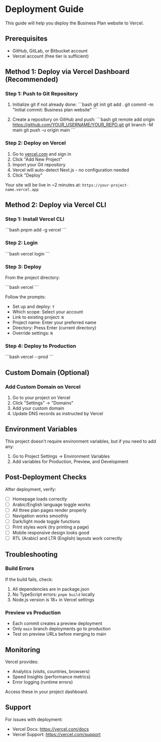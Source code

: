 # Deployment Guide

This guide will help you deploy the Business Plan website to Vercel.

## Prerequisites

- GitHub, GitLab, or Bitbucket account
- Vercel account (free tier is sufficient)

## Method 1: Deploy via Vercel Dashboard (Recommended)

### Step 1: Push to Git Repository

1. Initialize git if not already done:
\`\`\`bash
git init
git add .
git commit -m "Initial commit: Business plan website"
\`\`\`

2. Create a repository on GitHub and push:
\`\`\`bash
git remote add origin https://github.com/YOUR_USERNAME/YOUR_REPO.git
git branch -M main
git push -u origin main
\`\`\`

### Step 2: Deploy on Vercel

1. Go to [vercel.com](https://vercel.com) and sign in
2. Click "Add New Project"
3. Import your Git repository
4. Vercel will auto-detect Next.js - no configuration needed
5. Click "Deploy"

Your site will be live in ~2 minutes at: `https://your-project-name.vercel.app`

## Method 2: Deploy via Vercel CLI

### Step 1: Install Vercel CLI

\`\`\`bash
pnpm add -g vercel
\`\`\`

### Step 2: Login

\`\`\`bash
vercel login
\`\`\`

### Step 3: Deploy

From the project directory:

\`\`\`bash
vercel
\`\`\`

Follow the prompts:
- Set up and deploy: `Y`
- Which scope: Select your account
- Link to existing project: `N`
- Project name: Enter your preferred name
- Directory: Press Enter (current directory)
- Override settings: `N`

### Step 4: Deploy to Production

\`\`\`bash
vercel --prod
\`\`\`

## Custom Domain (Optional)

### Add Custom Domain on Vercel

1. Go to your project on Vercel
2. Click "Settings" → "Domains"
3. Add your custom domain
4. Update DNS records as instructed by Vercel

## Environment Variables

This project doesn't require environment variables, but if you need to add any:

1. Go to Project Settings → Environment Variables
2. Add variables for Production, Preview, and Development

## Post-Deployment Checks

After deployment, verify:

- [ ] Homepage loads correctly
- [ ] Arabic/English language toggle works
- [ ] All three plan pages render properly
- [ ] Navigation works smoothly
- [ ] Dark/light mode toggle functions
- [ ] Print styles work (try printing a page)
- [ ] Mobile responsive design looks good
- [ ] RTL (Arabic) and LTR (English) layouts work correctly

## Troubleshooting

### Build Errors

If the build fails, check:
1. All dependencies are in package.json
2. No TypeScript errors: `pnpm build` locally
3. Node.js version is 18+ in Vercel settings

### Preview vs Production

- Each commit creates a preview deployment
- Only `main` branch deployments go to production
- Test on preview URLs before merging to main

## Monitoring

Vercel provides:
- Analytics (visits, countries, browsers)
- Speed Insights (performance metrics)
- Error logging (runtime errors)

Access these in your project dashboard.

## Support

For issues with deployment:
- Vercel Docs: https://vercel.com/docs
- Vercel Support: https://vercel.com/support

